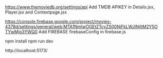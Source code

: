 https://www.themoviedb.org/settings/api
Add TMDB APIKEY in Details.jsx, Player.jsx and Contextpage.jsx

https://console.firebase.google.com/project/movies-4378d/settings/general/web:MTA1NmIwOGEtZTcyZS00NjFkLWJlNjItM2Y5OTYwMjg3YWQ0
Add FIREBASE firebaseConfig in firebase.js

npm install
npm run dev

http://localhost:5173/